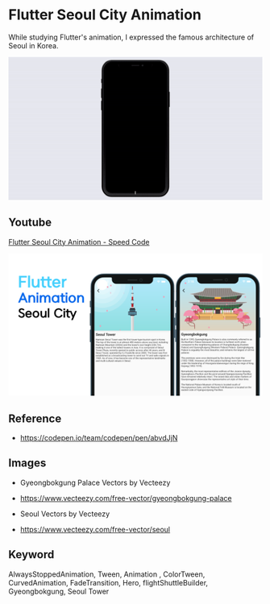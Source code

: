# Flutter Seoul City Animation
While studying Flutter's animation, I expressed the famous architecture of Seoul in Korea.

<p align="center">
 <img src="readme/main.gif" width='1024'/>
</p>

## Youtube
[Flutter Seoul City Animation - Speed Code](https://youtu.be/WuBLDse81DE)
<p align="center">
 <img src="readme/youtube.png" width='1024'/>
</p>
    
## Reference
* https://codepen.io/team/codepen/pen/abvdJjN

## Images
* Gyeongbokgung Palace Vectors by Vecteezy
- https://www.vecteezy.com/free-vector/gyeongbokgung-palace

* Seoul Vectors by Vecteezy
- https://www.vecteezy.com/free-vector/seoul

## Keyword
AlwaysStoppedAnimation, Tween, Animation , ColorTween, CurvedAnimation, FadeTransition, Hero,
flightShuttleBuilder, Gyeongbokgung, Seoul Tower
